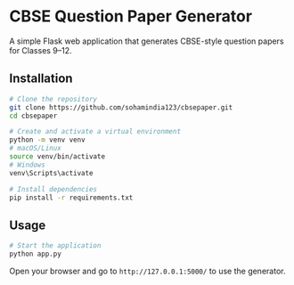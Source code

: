 # CBSE Question Paper Generator

A simple Flask web application that generates CBSE-style question papers for Classes 9–12.

## Installation

```bash
# Clone the repository
git clone https://github.com/sohamindia123/cbsepaper.git
cd cbsepaper

# Create and activate a virtual environment
python -m venv venv
# macOS/Linux
source venv/bin/activate
# Windows
venv\Scripts\activate

# Install dependencies
pip install -r requirements.txt
```

## Usage

```bash
# Start the application
python app.py
```

Open your browser and go to `http://127.0.0.1:5000/` to use the generator.
